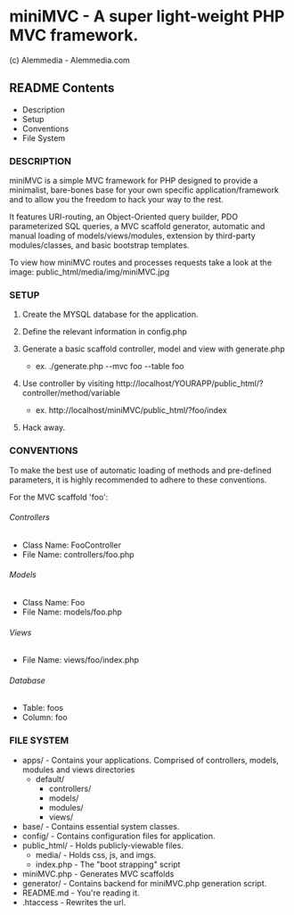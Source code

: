 
miniMVC - A super light-weight PHP MVC framework.
===============================================
(c) Alemmedia - Alemmedia.com

README Contents
---------------
* Description
* Setup
* Conventions
* File System

### DESCRIPTION

miniMVC is a simple MVC framework for PHP designed to provide a minimalist, bare-bones base for your own specific 
application/framework and to allow you the freedom to hack your way to the rest. 

It features URI-routing, an Object-Oriented query builder, PDO parameterized SQL queries, a MVC scaffold generator,
automatic and manual loading of models/views/modules, extension by third-party modules/classes, and basic bootstrap
templates.

To view how miniMVC  routes and processes requests take a look at the image: public_html/media/img/miniMVC.jpg


### SETUP

1. Create the MYSQL database for the application.

2. Define the relevant information in config.php

3. Generate a basic scaffold controller, model and view with generate.php
	* ex. ./generate.php --mvc foo --table foo

4. Use controller by visiting http://localhost/YOURAPP/public_html/?controller/method/variable
	* ex. http://localhost/miniMVC/public_html/?foo/index

5. Hack away.


### CONVENTIONS

To make the best use of automatic loading of methods and pre-defined parameters, 
it is highly recommended to adhere to these conventions.

For the MVC scaffold 'foo': 
###### Controllers
* Class Name: FooController
* File Name: controllers/foo.php

###### Models
* Class Name: Foo
* File Name: models/foo.php

###### Views
* File Name: views/foo/index.php	

###### Database
* Table: foos
* Column: foo


### FILE SYSTEM

* apps/ 		- Contains your applications. Comprised of controllers, models, modules and views directories
	* default/
		* controllers/ 	
		* models/
		* modules/ 
		* views/ 	
* base/ 		- Contains essential system classes.
* config/  		- Contains configuration files for application.
* public_html/		- Holds publicly-viewable files.
	* media/  	- Holds css, js, and imgs.
	* index.php	- The "boot strapping" script
* miniMVC.php 		- Generates MVC scaffolds
* generator/		- Contains backend for miniMVC.php generation script.
* README.md 		- You're reading it.
* .htaccess 		- Rewrites the url.




